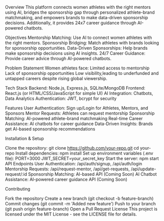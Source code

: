 Overview This platform connects women athletes with the right mentors using AI, bridges the sponsorship gap through personalized athlete-brand matchmaking, and empowers brands to make data-driven sponsorship decisions. Additionally, it provides 24x7 career guidance through AI-powered chatbots.

Objectives Mentorship Matching: Use AI to connect women athletes with the right mentors. Sponsorship Bridging: Match athletes with brands looking for sponsorship opportunities. Data-Driven Sponsorships: Help brands make sponsorship decisions using AI insights. 24/7 Career Guidance: Provide career advice through AI-powered chatbots.

Problem Statement Women athletes face: Limited access to mentorship Lack of sponsorship opportunities Low visibility,leading to underfunded and untapped careers despite rising global viewership.

Tech Stack Backend: Node.js, Express.js, SQLite/MongoDB Frontend: React.js (or HTML/CSS/JavaScript for simple UI) AI Integration: Chatbots, Data Analytics Authentication: JWT, bcrypt for security

Features User Authentication: Sign up/Login for Athletes, Mentors, and Sponsors Mentor Requests: Athletes can request mentorship Sponsorship Matching: AI-powered athlete-brand matchmaking Real-time Career Assistance: AI chatbots for career guidance Data-Driven Insights: Brands get AI-based sponsorship recommendations

Installation & Setup

Clone the repository:
git clone https://github.com/your-repo.git
cd your-repo
Install dependencies:
npm install
Set up environment variables (.env file):
PORT=3000
JWT_SECRET=your_secret_key
Start the server:
npm start
API Endpoints User Authentication: /api/auth/signup, /api/auth/login Mentorship Requests: /api/request-mentor, /api/get-requests, /api/update-request/:id Sponsorship Matching: AI-based API (Coming Soon) AI Chatbot Assistance: AI-powered career guidance API (Coming Soon)

Contributing

Fork the repository
Create a new branch (git checkout -b feature-branch)
Commit changes (git commit -m 'Added new feature')
Push to your branch (git push origin feature-branch)
Open a Pull Request License This project is licensed under the MIT License - see the LICENSE file for details.
